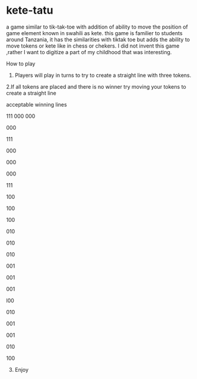 # kete-tatu
a  game similar to tik-tak-toe with addition of ability to move the position of game element 
known in swahili as kete.
this game is familier to students around Tanzania, it has the similarities with tiktak toe but adds the ability to move tokens or kete like in chess or chekers.
I did not invent this game ,rather I want to digitize a part of my childhood that was interesting.

How to play

1. Players will play in turns to try to create a straight line with three tokens.

2.If all tokens are placed and there is no winner try moving your tokens to create a straight line

acceptable winning lines

111
000
000


000

111

000


000

000

111


100

100

100


010

010

010


001

001

001

l00

010

001 


001

010

100


3. Enjoy